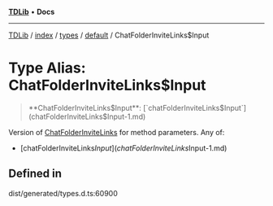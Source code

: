 [**TDLib**](../../../../../../README.md) • **Docs**

***

[TDLib](../../../../../../modules.md) / [index](../../../../../README.md) / [types](../../../README.md) / [default](../README.md) / ChatFolderInviteLinks$Input

# Type Alias: ChatFolderInviteLinks$Input

> **ChatFolderInviteLinks$Input**: [`chatFolderInviteLinks$Input`](chatFolderInviteLinks$Input-1.md)

Version of [ChatFolderInviteLinks](ChatFolderInviteLinks.md) for method parameters.
Any of:
- [chatFolderInviteLinks$Input](chatFolderInviteLinks$Input-1.md)

## Defined in

dist/generated/types.d.ts:60900
